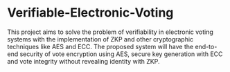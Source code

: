 # Verifiable-Electronic-Voting
This project aims to solve the problem  of verifiability in electronic voting systems with the implementation of ZKP  and other cryptographic techniques like AES and ECC. The proposed system will have the  end-to-end security of vote encryption using AES, secure key generation with ECC  and vote integrity without revealing identity with ZKP.

